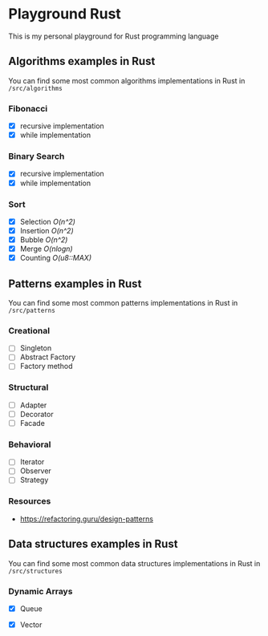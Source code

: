 # Playground Rust

This is my personal playground for Rust programming language

## Algorithms examples in Rust

You can find some most common algorithms implementations in Rust in `/src/algorithms`

### Fibonacci
- [x] recursive implementation
- [x] while implementation

### Binary Search
- [x] recursive implementation
- [x] while implementation

### Sort
- [x] Selection _O(n^2)_
- [x] Insertion _O(n^2)_
- [x] Bubble _O(n^2)_
- [x] Merge _O(nlogn)_
- [x] Counting _O(u8::MAX)_

## Patterns examples in Rust

You can find some most common patterns implementations in Rust  in `/src/patterns`

### Creational
- [ ] Singleton
- [ ] Abstract Factory
- [ ] Factory method

### Structural
- [ ] Adapter
- [ ] Decorator
- [ ] Facade

### Behavioral
- [ ] Iterator
- [ ] Observer
- [ ] Strategy

### Resources
- https://refactoring.guru/design-patterns

## Data structures examples in Rust

You can find some most common data structures implementations in Rust in `/src/structures`

### Dynamic Arrays
- [x] Queue
- [x] Vector


